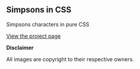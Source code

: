 ## Simpsons in CSS

Simpsons characters in pure CSS

[View the project page](https://github.com/Udaykumar0105/simpsons-in-css. "Simpsons in CSS")

**Disclaimer**

All images are copyright to their respective owners. 
